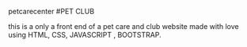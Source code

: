  petcarecenter #PET CLUB
 
 this is a only a front end of a pet care and club website made with love using HTML, CSS, JAVASCRIPT , BOOTSTRAP.
